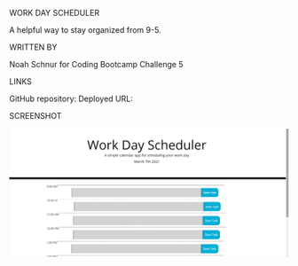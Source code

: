 WORK DAY SCHEDULER

A helpful way to stay organized from 9-5.

WRITTEN BY

Noah Schnur for Coding Bootcamp Challenge 5

LINKS

GitHub repository:
Deployed URL:

SCREENSHOT

![Alt text](https://github.com/noahschnur/daily-planner-5/blob/main/Daily-Planner.png "Daily Planner")